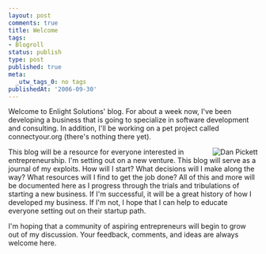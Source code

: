 ```yaml
---
layout: post
comments: true
title: Welcome
tags:
- Blogroll
status: publish
type: post
published: true
meta:
  _utw_tags_0: no tags
publishedAt: '2006-09-30'
---
```


Welcome to Enlight Solutions' blog. For about a week now, I've been developing a business that is going to specialize in software development and consulting.  In addition, I'll be working on a pet project called connectyour.org (there's nothing there yet).

<img align="right" alt="Dan Pickett" title="Dan Pickett" src="/images/meSquare.jpg" />

This blog will be a resource for everyone interested in entrepreneurship.  I'm setting out on a new venture.  This blog will serve as a journal of my exploits.  How will I start?  What decisions will I make along the way?  What resources will I find to get the job done?  All of this and more will be documented here as I progress through the trials and tribulations of starting a new business.  If I'm successful, it will be a great history of how I developed my business.  If I'm not, I hope that I can help to educate everyone setting out on their startup path.

I'm hoping that a community of aspiring entrepreneurs will begin to grow out of my discussion.  Your feedback, comments, and ideas are always welcome here.
